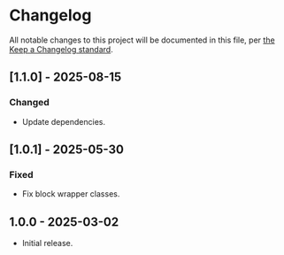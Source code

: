 # Changelog

All notable changes to this project will be documented in this file, per [the Keep a Changelog standard](http://keepachangelog.com/).

## [1.1.0] - 2025-08-15

### Changed

- Update dependencies.

## [1.0.1] - 2025-05-30

### Fixed

- Fix block wrapper classes.

## 1.0.0 - 2025-03-02

- Initial release.
